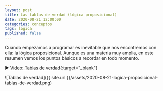 ```yaml
---
layout: post
title: Las tablas de verdad (lógica proposicional)
date: 2020-08-21 12:00:00
categories: conceptos
tags: lógica
published: false
---
```



Cuando empezamos a programar es inevitable que nos encontremos con ella: la lógica proposicional.
Aunque es una materia muy amplia, en este resumen vemos los puntos básicos a recordar en todo momento.

▶️ [Video: Tablas de verdad](www.youtube.com/watch?v=Smzj5xOTi4I){:target="_blank"}

![Tablas de verdad]({{ site.url }}/assets/2020-08-21-logica-proposicional-tablas-de-verdad.png)
